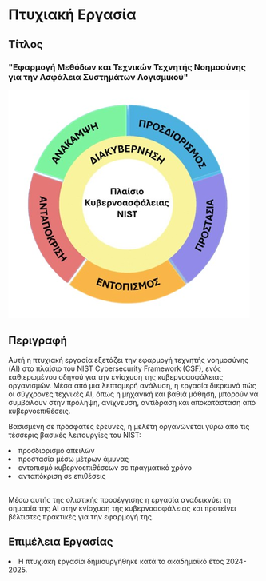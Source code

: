 # Πτυχιακή Εργασία

## Τίτλος
### "Εφαρμογή Μεθόδων και Τεχνικών Τεχνητής Νοημοσύνης για την Ασφάλεια Συστημάτων Λογισμικού"

<img src="folder/nist.jpg" alt="Project Logo">

## Περιγραφή

Αυτή η πτυχιακή εργασία εξετάζει την εφαρμογή τεχνητής νοημοσύνης (AI) στο πλαίσιο του NIST Cybersecurity Framework (CSF), ενός καθιερωμένου οδηγού για την ενίσχυση της κυβερνοασφάλειας οργανισμών. Μέσα από μια λεπτομερή ανάλυση, η εργασία διερευνά πώς οι σύγχρονες τεχνικές AI, όπως η μηχανική και βαθιά μάθηση, μπορούν να συμβάλουν στην πρόληψη, ανίχνευση, αντίδραση και αποκατάσταση από κυβερνοεπιθέσεις.

Βασισμένη σε πρόσφατες έρευνες, η μελέτη οργανώνεται γύρω από τις τέσσερις βασικές λειτουργίες του NIST: 

<li>προσδιορισμό απειλών</li> 
<li>προστασία μέσω μέτρων άμυνας</li> 
<li>εντοπισμό κυβερνοεπιθέσεων σε πραγματικό χρόνο</li>
<li>ανταπόκριση σε επιθέσεις</li><br>

Μέσω αυτής της ολιστικής προσέγγισης η εργασία αναδεικνύει τη σημασία της AI στην ενίσχυση της κυβερνοασφάλειας και προτείνει βέλτιστες πρακτικές για την εφαρμογή της.

## Επιμέλεια Εργασίας

<li>Η πτυχιακή εργασία δημιουργήθηκε κατά το ακαδημαϊκό έτος 2024-2025.</li> 